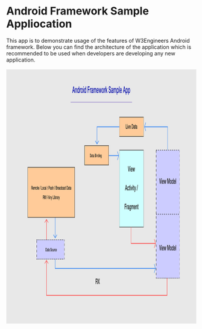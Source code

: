 # Android Framework Sample Appliocation
This app is to demonstrate usage of the features of W3Engineers Android
framework.
Below you can find the architecture of the application which is recommended
to be used when developers are developing any new application.
<br/><br/>
<img src="../resources/snaps/android_framework_sample_app_architecture.jpg" alt="drawing" width="1200px" height="675PX"/>